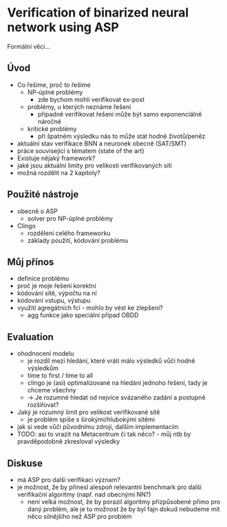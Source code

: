 # Verification of binarized neural network using ASP

Formální věci...

## Úvod

- Co řešíme, proč to řešíme
	+ NP-úplné problémy
		* zde bychom mohli verifikovat ex-post
	+ problémy, u kterých neznáme řešení
		* případně verifikovat řešení může být samo exponenciálně náročné
	+ kritické problémy
		* při špatném výsledku nás to může stát hodně životů/peněz
- aktuální stav verifikace BNN a neuronek obecně (SAT/SMT)
- práce související s tématem (state of the art)
- Existuje nějaký framework?
- jaké jsou aktuální limity pro velikosti verifikovaných sítí
- možná rozdělit na 2 kapitoly?

## Použité nástroje

- obecně o ASP
	+ solver pro NP-úplné problémy
- Clingo
	+ rozdělení celého frameworku
	+ základy použití, kódování problému

## Můj přínos

- definice problému
- proč je moje řešení korektní
- kódování sítě, výpočtu na ní
- kódování vstupu, výstupu
- využití agregátních fcí - mohlo by vést ke zlepšení?
	+ agg funkce jako speciální případ OBDD

## Evaluation

- ohodnocení modelu
	+ je rozdíl mezi hledání, které vrátí málo výsledků vůči hodně výsledkům
	+ time to first / time to all
	+ clingo je (asi) optimalizované na hledání jednoho řešení, tady je chceme všechny
	+ -> Je rozumné hledat od nejvíce svázaného zadání a postupně rozšiřovat?
- Jaký je rozumný limit pro velikost verifikované sítě
	+ je problém spíše s širokými/hlubokými sítěmi
- jak si vede vůči původnímu zdroji, dalším implementacím
- TODO: asi to vrazit na Metacentrum či tak něco? - můj ntb by pravděpodobně zkresloval výsledky

## Diskuse

- má ASP pro další verifikaci význam?
- je možnost, že by přinesl alespoň relevantní benchmark pro další verifikační algoritmy (např. nad obecnými NN?)
	+ není velká možnost, že by porazil algoritmy přizpůsobené přímo pro daný problém, ale je tu možnost že by byl fajn dokud nebudeme mít něco silnějšího než ASP pro problém